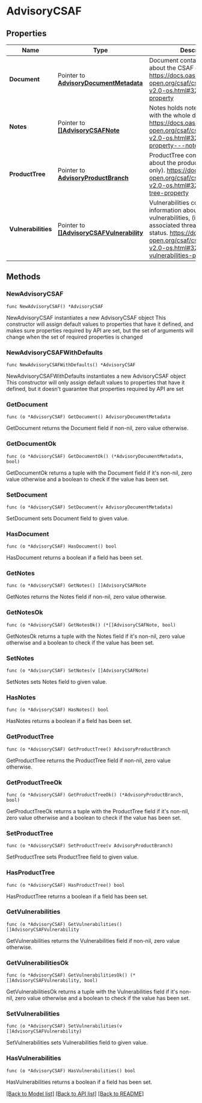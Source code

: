 # AdvisoryCSAF

## Properties

Name | Type | Description | Notes
------------ | ------------- | ------------- | -------------
**Document** | Pointer to [**AdvisoryDocumentMetadata**](AdvisoryDocumentMetadata.md) | Document contains metadata about the CSAF document itself.  https://docs.oasis-open.org/csaf/csaf/v2.0/os/csaf-v2.0-os.html#321-document-property | [optional] 
**Notes** | Pointer to [**[]AdvisoryCSAFNote**](AdvisoryCSAFNote.md) | Notes holds notes associated with the whole document. https://docs.oasis-open.org/csaf/csaf/v2.0/os/csaf-v2.0-os.html#3217-document-property---notes | [optional] 
**ProductTree** | Pointer to [**AdvisoryProductBranch**](AdvisoryProductBranch.md) | ProductTree contains information about the product tree (branches only).  https://docs.oasis-open.org/csaf/csaf/v2.0/os/csaf-v2.0-os.html#322-product-tree-property | [optional] 
**Vulnerabilities** | Pointer to [**[]AdvisoryCSAFVulnerability**](AdvisoryCSAFVulnerability.md) | Vulnerabilities contains information about the vulnerabilities, (i.e. CVEs), associated threats, and product status.  https://docs.oasis-open.org/csaf/csaf/v2.0/os/csaf-v2.0-os.html#323-vulnerabilities-property | [optional] 

## Methods

### NewAdvisoryCSAF

`func NewAdvisoryCSAF() *AdvisoryCSAF`

NewAdvisoryCSAF instantiates a new AdvisoryCSAF object
This constructor will assign default values to properties that have it defined,
and makes sure properties required by API are set, but the set of arguments
will change when the set of required properties is changed

### NewAdvisoryCSAFWithDefaults

`func NewAdvisoryCSAFWithDefaults() *AdvisoryCSAF`

NewAdvisoryCSAFWithDefaults instantiates a new AdvisoryCSAF object
This constructor will only assign default values to properties that have it defined,
but it doesn't guarantee that properties required by API are set

### GetDocument

`func (o *AdvisoryCSAF) GetDocument() AdvisoryDocumentMetadata`

GetDocument returns the Document field if non-nil, zero value otherwise.

### GetDocumentOk

`func (o *AdvisoryCSAF) GetDocumentOk() (*AdvisoryDocumentMetadata, bool)`

GetDocumentOk returns a tuple with the Document field if it's non-nil, zero value otherwise
and a boolean to check if the value has been set.

### SetDocument

`func (o *AdvisoryCSAF) SetDocument(v AdvisoryDocumentMetadata)`

SetDocument sets Document field to given value.

### HasDocument

`func (o *AdvisoryCSAF) HasDocument() bool`

HasDocument returns a boolean if a field has been set.

### GetNotes

`func (o *AdvisoryCSAF) GetNotes() []AdvisoryCSAFNote`

GetNotes returns the Notes field if non-nil, zero value otherwise.

### GetNotesOk

`func (o *AdvisoryCSAF) GetNotesOk() (*[]AdvisoryCSAFNote, bool)`

GetNotesOk returns a tuple with the Notes field if it's non-nil, zero value otherwise
and a boolean to check if the value has been set.

### SetNotes

`func (o *AdvisoryCSAF) SetNotes(v []AdvisoryCSAFNote)`

SetNotes sets Notes field to given value.

### HasNotes

`func (o *AdvisoryCSAF) HasNotes() bool`

HasNotes returns a boolean if a field has been set.

### GetProductTree

`func (o *AdvisoryCSAF) GetProductTree() AdvisoryProductBranch`

GetProductTree returns the ProductTree field if non-nil, zero value otherwise.

### GetProductTreeOk

`func (o *AdvisoryCSAF) GetProductTreeOk() (*AdvisoryProductBranch, bool)`

GetProductTreeOk returns a tuple with the ProductTree field if it's non-nil, zero value otherwise
and a boolean to check if the value has been set.

### SetProductTree

`func (o *AdvisoryCSAF) SetProductTree(v AdvisoryProductBranch)`

SetProductTree sets ProductTree field to given value.

### HasProductTree

`func (o *AdvisoryCSAF) HasProductTree() bool`

HasProductTree returns a boolean if a field has been set.

### GetVulnerabilities

`func (o *AdvisoryCSAF) GetVulnerabilities() []AdvisoryCSAFVulnerability`

GetVulnerabilities returns the Vulnerabilities field if non-nil, zero value otherwise.

### GetVulnerabilitiesOk

`func (o *AdvisoryCSAF) GetVulnerabilitiesOk() (*[]AdvisoryCSAFVulnerability, bool)`

GetVulnerabilitiesOk returns a tuple with the Vulnerabilities field if it's non-nil, zero value otherwise
and a boolean to check if the value has been set.

### SetVulnerabilities

`func (o *AdvisoryCSAF) SetVulnerabilities(v []AdvisoryCSAFVulnerability)`

SetVulnerabilities sets Vulnerabilities field to given value.

### HasVulnerabilities

`func (o *AdvisoryCSAF) HasVulnerabilities() bool`

HasVulnerabilities returns a boolean if a field has been set.


[[Back to Model list]](../README.md#documentation-for-models) [[Back to API list]](../README.md#documentation-for-api-endpoints) [[Back to README]](../README.md)


